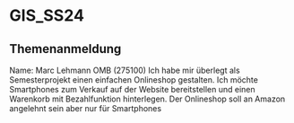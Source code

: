 # GIS_SS24
## Themenanmeldung
Name: Marc Lehmann OMB (275100)
Ich habe mir überlegt als Semesterprojekt einen einfachen Onlineshop gestalten.
Ich möchte Smartphones zum Verkauf auf der Website bereitstellen und einen Warenkorb mit Bezahlfunktion hinterlegen.
Der Onlineshop soll an Amazon angelehnt sein aber nur für Smartphones